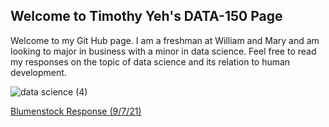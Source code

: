 ## Welcome to Timothy Yeh's DATA-150 Page
Welcome to my Git Hub page. I am a freshman at William and Mary and am looking to major in business with a minor in data science. Feel free to read my responses on the topic of data science and its relation to human development. 

![data science (4)](https://user-images.githubusercontent.com/89987898/132282132-db931eb2-9a6b-490c-a1f7-f4f3bd917b34.jpg)

[Blumenstock Response (9/7/21)](Blomenstock_Final_Response.md)
